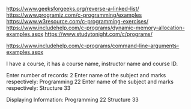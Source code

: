 https://www.geeksforgeeks.org/reverse-a-linked-list/
https://www.programiz.com/c-programming/examples
https://www.w3resource.com/c-programming-exercises/
https://www.includehelp.com/c-programs/dynamic-memory-allocation-examples.aspx
https://www.studytonight.com/c/programs/



https://www.includehelp.com/c-programs/command-line-arguments-examples.aspx

I have a course, it has a course name, instructor name and course ID.



Enter number of records: 2
Enter name of the subject and marks respectively:
Programming
22
Enter name of the subject and marks respectively:
Structure
33

Displaying Information:
Programming      22
Structure        33
